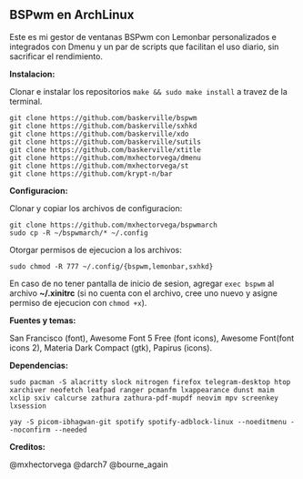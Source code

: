 ## BSPwm en ArchLinux ##

Este es mi gestor de ventanas BSPwm con Lemonbar personalizados e integrados con Dmenu y un par de scripts que facilitan el uso diario, sin sacrificar el rendimiento.

**Instalacion:**

Clonar e instalar los repositorios `make && sudo make install` a travez de la terminal.

```
git clone https://github.com/baskerville/bspwm
git clone https://github.com/baskerville/sxhkd
git clone https://github.com/baskerville/xdo
git clone https://github.com/baskerville/sutils
git clone https://github.com/baskerville/xtitle
git clone https://github.com/mxhectorvega/dmenu
git clone https://github.com/mxhectorvega/st
git clone https://github.com/krypt-n/bar
```
**Configuracion:**

Clonar y copiar los archivos de configuracion:

```
git clone https://github.com/mxhectorvega/bspwmarch
sudo cp -R ~/bspwmarch/* ~/.config
```

Otorgar permisos de ejecucion a los archivos:

```
sudo chmod -R 777 ~/.config/{bspwm,lemonbar,sxhkd}
```

En caso de no tener pantalla de inicio de sesion, agregar `exec bspwm` al archivo **~/.xinitrc** (si no cuenta con el archivo, cree uno nuevo y asigne permiso de ejecucion con `chmod +x`).

**Fuentes y temas:**

San Francisco (font), Awesome Font 5 Free (font icons), Awesome Font(font icons 2), Materia Dark Compact (gtk), Papirus (icons).


**Dependencias:**

```
sudo pacman -S alacritty slock nitrogen firefox telegram-desktop htop xarchiver neofetch leafpad ranger pcmanfm lxappearance dunst maim xclip sxiv calcurse zathura zathura-pdf-mupdf neovim mpv screenkey lxsession
```

```
yay -S picom-ibhagwan-git spotify spotify-adblock-linux --noeditmenu --noconfirm --needed
```


**Creditos:**

@mxhectorvega @darch7 @bourne_again

